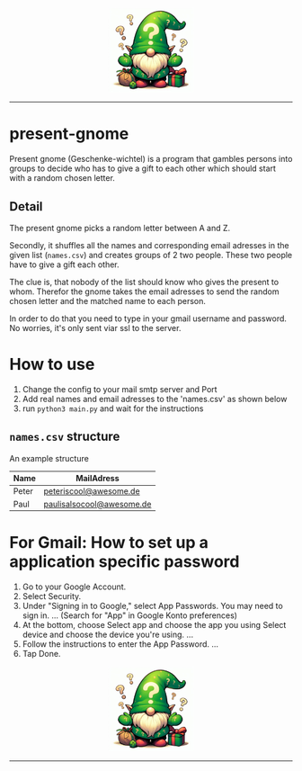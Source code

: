 <p align="center" widht="100%">
<img src="./docu/present_gnome_docu.jpeg" alt="logo image" style="width:30%;height:30%;">
</p>
<hr>

# present-gnome
Present gnome (Geschenke-wichtel) is a program that gambles persons into groups to decide who has to give a gift to each other which should start with a random chosen letter.

## Detail
The present gnome picks a random letter between A and Z.

Secondly, it shuffles all the names and corresponding email adresses in the given list (`names.csv`) and creates groups of 2 two people. These two people have to give a gift each other. 

The clue is, that nobody of the list should know who gives the present to whom. Therefor the gnome takes the email adresses to send the random chosen letter and the matched name to each person.

In order to do that you need to type in your gmail username and password. No worries, it's only sent viar ssl to the server. 

# How to use
1. Change the config to your mail smtp server and Port
2. Add real names and email adresses to the 'names.csv' as shown below
3. run `python3 main.py` and wait for the instructions

## `names.csv` structure
An example structure

Name | MailAdress 
--- | --- | 
Peter | peteriscool@awesome.de | 
Paul | paulisalsocool@awesome.de |

# For Gmail: How to set up a application specific password
1. Go to your Google Account.
2. Select Security.
3. Under "Signing in to Google," select App Passwords. You may need to sign in. ... (Search for "App" in Google Konto preferences)
4. At the bottom, choose Select app and choose the app you using Select device and choose the device you're using. ...
5. Follow the instructions to enter the App Password. ...
6. Tap Done.

<p align="center" widht="100%">
<img src="./docu/present_gnome_docu.jpeg" alt="logo image" style="width:30%;height:30%;">
</p>
<hr>